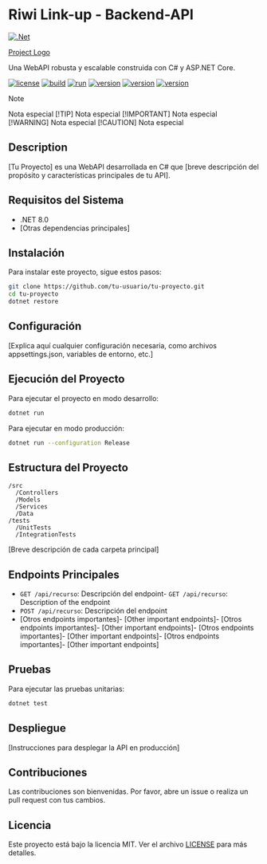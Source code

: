 # Riwi Link-up - Backend-API

[![.Net](https://upload.wikimedia.org/wikipedia/commons/thumb/e/ee/.NET_Core_Logo.svg/480px-.NET_Core_Logo.svg.png)](https://dotnet.microsoft.com/es-es/apps/aspnet/apis)


[Project Logo](/ruta/a/tu/logo.png)

Una WebAPI robusta y escalable construida con C# y ASP.NET Core.

[![license](https://img.shields.io/badge/license-MIT-blue.svg)](https://opensource.org/licenses/MIT)
[![build](https://img.shields.io/badge/build-passing-brightgreen.svg)]()
[![run](https://img.shields.io/badge/run-passing-brightgreen.svg)]()
[![version](https://img.shields.io/badge/version-1.0.0-brightgreen.svg)]()
[![version](https://img.shields.io/badge/version-2.0.0-brightgreen.svg)]()
[![version](https://img.shields.io/badge/version-3.0.0-brightgreen.svg)]()

>[!NOTE]
>Nota especial
>[!TIP]
>Nota especial
>[!IMPORTANT]
>Nota especial
>[!WARNING]
>Nota especial
>[!CAUTION]
>Nota especial

## Description

[Tu Proyecto] es una WebAPI desarrollada en C# que [breve descripción del propósito y características principales de tu API].

## Requisitos del Sistema

- .NET 8.0 
- [Otras dependencias principales]

## Instalación

Para instalar este proyecto, sigue estos pasos:

```bash
git clone https://github.com/tu-usuario/tu-proyecto.git
cd tu-proyecto
dotnet restore
```

## Configuración

[Explica aquí cualquier configuración necesaria, como archivos appsettings.json, variables de entorno, etc.]

## Ejecución del Proyecto

Para ejecutar el proyecto en modo desarrollo:

```bash
dotnet run
```

Para ejecutar en modo producción:

```bash
dotnet run --configuration Release
```

## Estructura del Proyecto

```
/src
  /Controllers
  /Models
  /Services
  /Data
/tests
  /UnitTests
  /IntegrationTests
```

[Breve descripción de cada carpeta principal]

## Endpoints Principales

- `GET /api/recurso`: Descripción del endpoint- `GET /api/recurso`: Description of the endpoint
- `POST /api/recurso`: Descripción del endpoint
- [Otros endpoints importantes]- [Other important endpoints]- [Otros endpoints importantes]- [Other important endpoints]- [Otros endpoints importantes]- [Other important endpoints]- [Otros endpoints importantes]- [Other important endpoints]

## Pruebas

Para ejecutar las pruebas unitarias:

```bash
dotnet test
```

## Despliegue

[Instrucciones para desplegar la API en producción]

## Contribuciones

Las contribuciones son bienvenidas. Por favor, abre un issue o realiza un pull request con tus cambios.

## Licencia

Este proyecto está bajo la licencia MIT. Ver el archivo [LICENSE](LICENSE) para más detalles.
